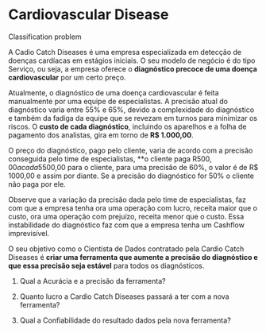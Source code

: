 # Cardiovascular Disease
Classification problem

A Cadio Catch Diseases é uma empresa especializada em detecção de doenças cardíacas em estágios iniciais. O seu modelo de negócio é do tipo Serviço, ou seja, a empresa oferece o **diagnóstico precoce de uma doença cardiovascular** por um certo preço.

Atualmente, o diagnóstico de uma doença cardiovascular é feita manualmente por uma equipe de especialistas. A precisão atual do diagnóstico varia entre 55% e 65%, devido a complexidade do diagnóstico e também da fadiga da equipe que se revezam em turnos para minimizar os riscos. O **custo de cada diagnóstico**, incluindo os aparelhos e a folha de pagamento dos analistas, gira em torno de **R$ 1.000,00**.

O preço do diagnóstico, pago pelo cliente, varia de acordo com a precisão conseguida pelo time de especialistas, **o cliente paga R$500,00 a cada 5% de acurácia acima de 50%**. Por exemplo, para uma precisão de 55%, o diagnóstico custa R$500,00 para o cliente, para uma precisão de 60%, o valor é de R$ 1000,00 e assim por diante. Se a precisão do diagnóstico for 50% o cliente não paga por ele.

Observe que a variação da precisão dada pelo time de especialistas, faz com que a empresa tenha ora uma operação com lucro, receita maior que o custo, ora uma operação com prejuízo, receita menor que o custo. Essa instabilidade do diagnóstico faz com que a empresa tenha um Cashflow imprevisível.

O seu objetivo como o Cientista de Dados contratado pela Cardio Catch Diseases é **criar uma ferramenta que aumente a precisão do diagnóstico e que essa precisão seja estável** para todos os diagnósticos.

1) Qual a Acurácia e a precisão da ferramenta?

2) Quanto lucro a Cardio Catch Diseases passará a ter com a nova ferramenta?

3) Qual a Confiabilidade do resultado dados pela nova ferramenta?
